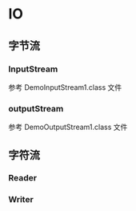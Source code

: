# IO

## 字节流

### InputStream

参考 DemoInputStream1.class 文件

### outputStream

参考 DemoOutputStream1.class 文件

## 字符流

### Reader

### Writer